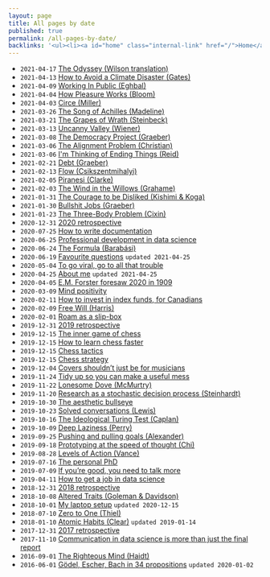```yaml
---
layout: page
title: All pages by date
published: true
permalink: /all-pages-by-date/
backlinks: '<ul><li><a id="home" class="internal-link" href="/">Home</a></li></ul>'
---
```


* `2021-04-17` <a id="homer-odyssey" class="internal-link" href="/homer-odyssey/">The Odyssey (Wilson translation)</a>
* `2021-04-13` <a id="gates-climate-disaster" class="internal-link" href="/gates-climate-disaster/">How to Avoid a Climate Disaster (Gates)</a>
* `2021-04-09` <a id="eghbal-working-in-public" class="internal-link" href="/eghbal-working-in-public/">Working In Public (Eghbal)</a>
* `2021-04-04` <a id="bloom-how-pleasure-works" class="internal-link" href="/bloom-how-pleasure-works/">How Pleasure Works (Bloom)</a>
* `2021-04-03` <a id="miller-circe" class="internal-link" href="/miller-circe/">Circe (Miller)</a>
* `2021-03-26` <a id="miller-song-of-achilles" class="internal-link" href="/miller-song-of-achilles/">The Song of Achilles (Madeline)</a>
* `2021-03-21` <a id="steinbeck-grapes-of-wrath" class="internal-link" href="/steinbeck-grapes-of-wrath/">The Grapes of Wrath (Steinbeck)</a>
* `2021-03-13` <a id="wiener-uncanny-valley" class="internal-link" href="/wiener-uncanny-valley/">Uncanny Valley (Wiener)</a>
* `2021-03-08` <a id="graeber-democracy-project" class="internal-link" href="/graeber-democracy-project/">The Democracy Project (Graeber)</a>
* `2021-03-06` <a id="christian-alignment-problem" class="internal-link" href="/christian-alignment-problem/">The Alignment Problem (Christian)</a>
* `2021-03-06` <a id="reid-ending-things" class="internal-link" href="/reid-ending-things/">I'm Thinking of Ending Things (Reid)</a>
* `2021-02-21` <a id="graeber-debt" class="internal-link" href="/graeber-debt/">Debt (Graeber)</a>
* `2021-02-13` <a id="csikszentmihalyi-flow" class="internal-link" href="/csikszentmihalyi-flow/">Flow (Csikszentmihalyi)</a>
* `2021-02-05` <a id="clarke-piranesi" class="internal-link" href="/clarke-piranesi/">Piranesi (Clarke)</a>
* `2021-02-03` <a id="grahame-wind-in-the-willows" class="internal-link" href="/grahame-wind-in-the-willows/">The Wind in the Willows (Grahame)</a>
* `2021-01-31` <a id="kishimi-koga-courage" class="internal-link" href="/kishimi-koga-courage/">The Courage to be Disliked (Kishimi & Koga)</a>
* `2021-01-30` <a id="graeber-bullshit-jobs" class="internal-link" href="/graeber-bullshit-jobs/">Bullshit Jobs (Graeber)</a>
* `2021-01-23` <a id="cixin-three-body-problem" class="internal-link" href="/cixin-three-body-problem/">The Three-Body Problem (Cixin)</a>
* `2020-12-31` <a id="retrospective-2020" class="internal-link" href="/retrospective-2020/">2020 retrospective</a>
* `2020-07-25` <a id="how-to-write-documentation" class="internal-link" href="/how-to-write-documentation/">How to write documentation</a>
* `2020-06-25` <a id="professional-development-in-data-science" class="internal-link" href="/professional-development-in-data-science/">Professional development in data science</a>
* `2020-06-24` <a id="barabasi-the-formula" class="internal-link" href="/barabasi-the-formula/">The Formula (Barabási)</a>
* `2020-06-19` <a id="favourite-questions" class="internal-link" href="/favourite-questions/">Favourite questions</a> `updated 2021-04-25`
* `2020-05-04` <a id="to-go-viral-go-to-all-that-trouble" class="internal-link" href="/to-go-viral-go-to-all-that-trouble/">To go viral, go to all that trouble</a>
* `2020-04-25` <a id="about-me" class="internal-link" href="/about-me/">About me</a> `updated 2021-04-25`
* `2020-04-05` <a id="the-machine-stops" class="internal-link" href="/the-machine-stops/">E.M. Forster foresaw 2020 in 1909</a>
* `2020-03-09` <a id="mind-positivity" class="internal-link" href="/mind-positivity/">Mind positivity</a>
* `2020-02-11` <a id="how-to-invest-in-index-funds" class="internal-link" href="/how-to-invest-in-index-funds/">How to invest in index funds, for Canadians</a>
* `2020-02-09` <a id="harris-free-will" class="internal-link" href="/harris-free-will/">Free Will (Harris)</a>
* `2020-02-01` <a id="roam-as-a-slip-box" class="internal-link" href="/roam-as-a-slip-box/">Roam as a slip-box</a>
* `2019-12-31` <a id="retrospective-2019" class="internal-link" href="/retrospective-2019/">2019 retrospective</a>
* `2019-12-15` <a id="inner-game-of-chess" class="internal-link" href="/inner-game-of-chess/">The inner game of chess</a>
* `2019-12-15` <a id="how-to-learn-chess-faster" class="internal-link" href="/how-to-learn-chess-faster/">How to learn chess faster</a>
* `2019-12-15` <a id="chess-tactics" class="internal-link" href="/chess-tactics/">Chess tactics</a>
* `2019-12-15` <a id="chess-strategy" class="internal-link" href="/chess-strategy/">Chess strategy</a>
* `2019-12-04` <a id="covers-shouldnt-just-be-for-musicians" class="internal-link" href="/covers-shouldnt-just-be-for-musicians/">Covers shouldn’t just be for musicians</a>
* `2019-11-24` <a id="tidy-up" class="internal-link" href="/tidy-up/">Tidy up so you can make a useful mess</a>
* `2019-11-22` <a id="mcmurtry-lonesome-dove" class="internal-link" href="/mcmurtry-lonesome-dove/">Lonesome Dove (McMurtry)</a>
* `2019-11-20` <a id="research-as-a-stochastic-decision-process" class="internal-link" href="/research-as-a-stochastic-decision-process/">Research as a stochastic decision process (Steinhardt)</a>
* `2019-10-30` <a id="aesthetic-bullseye" class="internal-link" href="/aesthetic-bullseye/">The aesthetic bullseye</a>
* `2019-10-23` <a id="solved-conversations" class="internal-link" href="/solved-conversations/">Solved conversations (Lewis)</a>
* `2019-10-16` <a id="ideological-turing-test" class="internal-link" href="/ideological-turing-test/">The Ideological Turing Test (Caplan)</a>
* `2019-10-09` <a id="deep-laziness" class="internal-link" href="/deep-laziness/">Deep Laziness (Perry)</a>
* `2019-09-25` <a id="pushing-and-pulling-goals" class="internal-link" href="/pushing-and-pulling-goals/">Pushing and pulling goals (Alexander)</a>
* `2019-09-18` <a id="prototyping-at-the-speed-of-thought" class="internal-link" href="/prototyping-at-the-speed-of-thought/">Prototyping at the speed of thought (Chi)</a>
* `2019-08-28` <a id="levels-of-action" class="internal-link" href="/levels-of-action/">Levels of Action (Vance)</a>
* `2019-07-16` <a id="personal-phd" class="internal-link" href="/personal-phd/">The personal PhD</a>
* `2019-07-09` <a id="talk-more" class="internal-link" href="/talk-more/">If you’re good, you need to talk more</a>
* `2019-04-11` <a id="how-to-get-a-job-in-data-science" class="internal-link" href="/how-to-get-a-job-in-data-science/">How to get a job in data science</a>
* `2018-12-31` <a id="retrospective-2018" class="internal-link" href="/retrospective-2018/">2018 retrospective</a>
* `2018-10-08` <a id="goleman-and-davidson-altered-traits" class="internal-link" href="/goleman-and-davidson-altered-traits/">Altered Traits (Goleman & Davidson)</a>
* `2018-10-01` <a id="laptop-setup" class="internal-link" href="/laptop-setup/">My laptop setup</a> `updated 2020-12-15`
* `2018-07-10` <a id="thiel-zero-to-one" class="internal-link" href="/thiel-zero-to-one/">Zero to One (Thiel)</a>
* `2018-01-10` <a id="clear-atomic-habits" class="internal-link" href="/clear-atomic-habits/">Atomic Habits (Clear)</a> `updated 2019-01-14`
* `2017-12-31` <a id="retrospective-2017" class="internal-link" href="/retrospective-2017/">2017 retrospective</a>
* `2017-11-10` <a id="communication-in-data-science" class="internal-link" href="/communication-in-data-science/">Communication in data science is more than just the final report</a>
* `2016-09-01` <a id="haidt-righteous-mind" class="internal-link" href="/haidt-righteous-mind/">The Righteous Mind (Haidt)</a>
* `2016-06-01` <a id="hofstadter-godel-escher-bach" class="internal-link" href="/hofstadter-godel-escher-bach/">Gödel, Escher, Bach in 34 propositions</a> `updated 2020-01-02`
